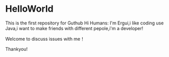 # HelloWorld
This is the first repository for Guthub
Hi Humans:
  I'm Ergui,i like coding use Java,i want to make friends with different pepole,i'm a developer!
  
  Welcome to discuss issues with me！
  
  Thankyou!
